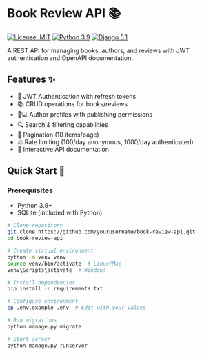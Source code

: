 # Book Review API 📚

[![License: MIT](https://img.shields.io/badge/License-MIT-yellow.svg)](https://opensource.org/licenses/MIT)
[![Python 3.9](https://img.shields.io/badge/python-3.9-blue.svg)](https://www.python.org/)
[![Django 5.1](https://img.shields.io/badge/django-5.1-brightgreen.svg)](https://www.djangoproject.com/)

A REST API for managing books, authors, and reviews with JWT authentication and OpenAPI documentation.

## Features ✨

- 🔐 JWT Authentication with refresh tokens
- 📚 CRUD operations for books/reviews
- 👩💻 Author profiles with publishing permissions
- 🔍 Search & filtering capabilities
- 📄 Pagination (10 items/page)
- ⚖️ Rate limiting (100/day anonymous, 1000/day authenticated)
- 📘 Interactive API documentation

## Quick Start 🚀

### Prerequisites
- Python 3.9+
- SQLite (included with Python)

```bash
# Clone repository
git clone https://github.com/yourusername/book-review-api.git
cd book-review-api

# Create virtual environment
python -m venv venv
source venv/bin/activate  # Linux/Mac
venv\Scripts\activate  # Windows

# Install dependencies
pip install -r requirements.txt

# Configure environment
cp .env.example .env  # Edit with your values

# Run migrations
python manage.py migrate

# Start server
python manage.py runserver
